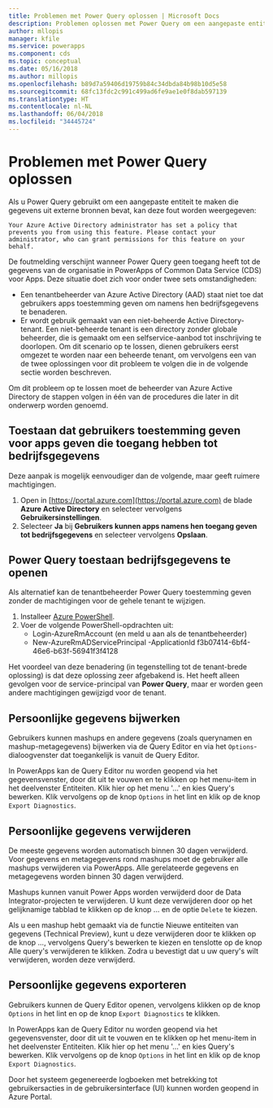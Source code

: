 ```yaml
---
title: Problemen met Power Query oplossen | Microsoft Docs
description: Problemen oplossen met Power Query om een aangepaste entiteit in Common Data Service (CDS) voor Apps te maken.
author: mllopis
manager: kfile
ms.service: powerapps
ms.component: cds
ms.topic: conceptual
ms.date: 05/16/2018
ms.author: millopis
ms.openlocfilehash: b89d7a59406d19759b84c34dbda84b98b10d5e58
ms.sourcegitcommit: 68fc13fdc2c991c499ad6fe9ae1e0f8dab597139
ms.translationtype: HT
ms.contentlocale: nl-NL
ms.lasthandoff: 06/04/2018
ms.locfileid: "34445724"
---
```

# <a name="troubleshooting-power-query"></a>Problemen met Power Query oplossen
Als u Power Query gebruikt om een aangepaste entiteit te maken die gegevens uit externe bronnen bevat, kan deze fout worden weergegeven:

`Your Azure Active Directory administrator has set a policy that prevents you from using this feature. Please contact your administrator, who can grant permissions for this feature on your behalf.`

De foutmelding verschijnt wanneer Power Query geen toegang heeft tot de gegevens van de organisatie in PowerApps of Common Data Service (CDS) voor Apps. Deze situatie doet zich voor onder twee sets omstandigheden:

* Een tenantbeheerder van Azure Active Directory (AAD) staat niet toe dat gebruikers apps toestemming geven om namens hen bedrijfsgegevens te benaderen.
* Er wordt gebruik gemaakt van een niet-beheerde Active Directory-tenant. Een niet-beheerde tenant is een directory zonder globale beheerder, die is gemaakt om een selfservice-aanbod tot inschrijving te doorlopen. Om dit scenario op te lossen, dienen gebruikers eerst omgezet te worden naar een beheerde tenant, om vervolgens een van de twee oplossingen voor dit probleem te volgen die in de volgende sectie worden beschreven.

Om dit probleem op te lossen moet de beheerder van Azure Active Directory de stappen volgen in één van de procedures die later in dit onderwerp worden genoemd.

## <a name="allow-users-to-consent-to-apps-that-access-company-data"></a>Toestaan dat gebruikers toestemming geven voor apps geven die toegang hebben tot bedrijfsgegevens
Deze aanpak is mogelijk eenvoudiger dan de volgende, maar geeft ruimere machtigingen.

1. Open in [https://portal.azure.com](https://portal.azure.com) de blade **Azure Active Directory** en selecteer vervolgens **Gebruikersinstellingen**.
2. Selecteer **Ja** bij **Gebruikers kunnen apps namens hen toegang geven tot bedrijfsgegevens** en selecteer vervolgens **Opslaan**.

## <a name="allow-power-query-to-access-company-data"></a>Power Query toestaan bedrijfsgegevens te openen
Als alternatief kan de tenantbeheerder Power Query toestemming geven zonder de machtigingen voor de gehele tenant te wijzigen.

1. Installeer [Azure PowerShell](https://docs.microsoft.com/powershell/azure/install-azurerm-ps).
2. Voer de volgende PowerShell-opdrachten uit:
   * Login-AzureRmAccount (en meld u aan als de tenantbeheerder)
   * New-AzureRmADServicePrincipal -ApplicationId f3b07414-6bf4-46e6-b63f-56941f3f4128

Het voordeel van deze benadering (in tegenstelling tot de tenant-brede oplossing) is dat deze oplossing zeer afgebakend is. Het heeft alleen gevolgen voor de service-principal van **Power Query**, maar er worden geen andere machtigingen gewijzigd voor de tenant.

## <a name="updating-personal-data"></a>Persoonlijke gegevens bijwerken

Gebruikers kunnen mashups en andere gegevens (zoals querynamen en mashup-metagegevens) bijwerken via de Query Editor en via het `Options`-dialoogvenster dat toegankelijk is vanuit de Query Editor.

In PowerApps kan de Query Editor nu worden geopend via het gegevensvenster, door dit uit te vouwen en te klikken op het menu-item in het deelvenster Entiteiten. Klik hier op het menu '...' en kies Query's bewerken. Klik vervolgens op de knop `Options` in het lint en klik op de knop `Export Diagnostics`.


## <a name="deleting-personal-data"></a>Persoonlijke gegevens verwijderen

De meeste gegevens worden automatisch binnen 30 dagen verwijderd. Voor gegevens en metagegevens rond mashups moet de gebruiker alle mashups verwijderen via PowerApps. Alle gerelateerde gegevens en metagegevens worden binnen 30 dagen verwijderd.

Mashups kunnen vanuit Power Apps worden verwijderd door de Data Integrator-projecten te verwijderen. U kunt deze verwijderen door op het gelijknamige tabblad te klikken op de knop ... en de optie `Delete` te kiezen.

Als u een mashup hebt gemaakt via de functie Nieuwe entiteiten van gegevens (Technical Preview), kunt u deze verwijderen door te klikken op de knop ..., vervolgens Query's bewerken te kiezen en tenslotte op de knop Alle query's verwijderen te klikken. Zodra u bevestigt dat u uw query's wilt verwijderen, worden deze verwijderd.


## <a name="exporting-personal-data"></a>Persoonlijke gegevens exporteren

Gebruikers kunnen de Query Editor openen, vervolgens klikken op de knop `Options` in het lint en op de knop `Export Diagnostics` te klikken.

In PowerApps kan de Query Editor nu worden geopend via het gegevensvenster, door dit uit te vouwen en te klikken op het menu-item in het deelvenster Entiteiten. Klik hier op het menu '...' en kies Query's bewerken. Klik vervolgens op de knop `Options` in het lint en klik op de knop `Export Diagnostics`.

Door het systeem gegenereerde logboeken met betrekking tot gebruikersacties in de gebruikersinterface (UI) kunnen worden geopend in Azure Portal.


